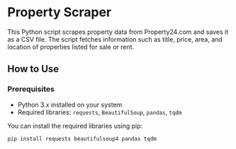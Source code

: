 # Property Scraper

This Python script scrapes property data from Property24.com and saves it as a CSV file. The script fetches information such as title, price, area, and location of properties listed for sale or rent.

## How to Use

### Prerequisites
- Python 3.x installed on your system
- Required libraries: `requests`, `BeautifulSoup`, `pandas`, `tqdm`

You can install the required libraries using pip:
```bash
pip install requests beautifulsoup4 pandas tqdm
